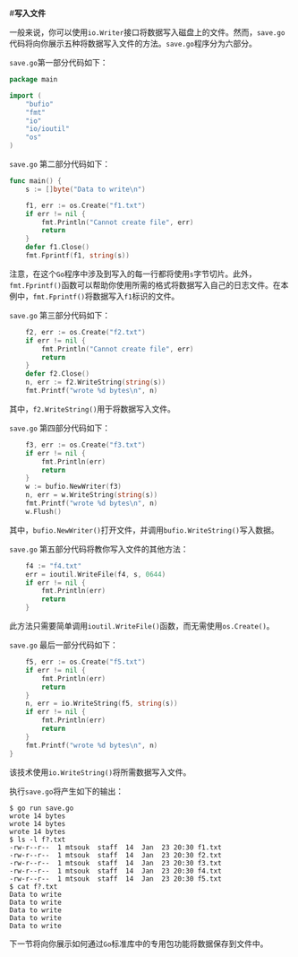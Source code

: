 #**写入文件**

一般来说，你可以使用`io.Writer`接口将数据写入磁盘上的文件。然而，`save.go`代码将向你展示五种将数据写入文件的方法。`save.go`程序分为六部分。

`save.go`第一部分代码如下：

```go
package main

import (
	"bufio"
	"fmt"
	"io"
	"io/ioutil"
	"os"
)

```

`save.go` 第二部分代码如下：

```go
func main() {
	s := []byte("Data to write\n")

	f1, err := os.Create("f1.txt")
	if err != nil {
		fmt.Println("Cannot create file", err)
		return
	}
	defer f1.Close()
	fmt.Fprintf(f1, string(s))
```

注意，在这个`Go`程序中涉及到写入的每一行都将使用`s`字节切片。此外，`fmt.Fprintf()`函数可以帮助你使用所需的格式将数据写入自己的日志文件。在本例中，`fmt.Fprintf()`将数据写入`f1`标识的文件。

`save.go` 第三部分代码如下：

```go
	f2, err := os.Create("f2.txt")
	if err != nil {
		fmt.Println("Cannot create file", err)
		return
	}
	defer f2.Close()
	n, err := f2.WriteString(string(s))
	fmt.Printf("wrote %d bytes\n", n)
```

其中，`f2.WriteString()`用于将数据写入文件。

`save.go` 第四部分代码如下：

```go
	f3, err := os.Create("f3.txt")
	if err != nil {
		fmt.Println(err)
		return
	}
	w := bufio.NewWriter(f3)
	n, err = w.WriteString(string(s))
	fmt.Printf("wrote %d bytes\n", n)
	w.Flush()
```

其中，`bufio.NewWriter()`打开文件，并调用`bufio.WriteString()`写入数据。

`save.go` 第五部分代码将教你写入文件的其他方法：

```go
	f4 := "f4.txt"
	err = ioutil.WriteFile(f4, s, 0644)
	if err != nil {
		fmt.Println(err)
		return
	}
```

此方法只需要简单调用`ioutil.WriteFile()`函数，而无需使用`os.Create()`。

`save.go` 最后一部分代码如下：

```go
	f5, err := os.Create("f5.txt")
	if err != nil {
		fmt.Println(err)
		return
	}
	n, err = io.WriteString(f5, string(s))
	if err != nil {
		fmt.Println(err)
		return
	}
	fmt.Printf("wrote %d bytes\n", n)
}
```

该技术使用`io.WriteString()`将所需数据写入文件。

执行`save.go`将产生如下的输出：

```shell
$ go run save.go 
wrote 14 bytes
wrote 14 bytes
wrote 14 bytes
$ ls -l f?.txt
-rw-r--r--  1 mtsouk  staff  14  Jan  23 20:30 f1.txt
-rw-r--r--  1 mtsouk  staff  14  Jan  23 20:30 f2.txt
-rw-r--r--  1 mtsouk  staff  14  Jan  23 20:30 f3.txt
-rw-r--r--  1 mtsouk  staff  14  Jan  23 20:30 f4.txt
-rw-r--r--  1 mtsouk  staff  14  Jan  23 20:30 f5.txt
$ cat f?.txt
Data to write
Data to write
Data to write
Data to write
Data to write
```

下一节将向你展示如何通过`Go`标准库中的专用包功能将数据保存到文件中。